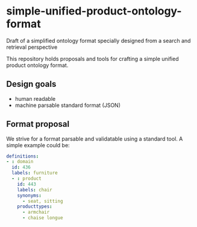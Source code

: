 # simple-unified-product-ontology-format
Draft of a simplified ontology format specially designed from a search and retrieval perspective

This repository holds proposals and tools for crafting a simple unified product ontology format.


## Design goals

- human readable
- machine parsable standard format (JSON)


## Format proposal

We strive for a format parsable and validatable using a standard tool. 
A simple example could be:

```yaml
definitions:
- : domain 
  id: 436 
  labels: furniture
  - : product
    id: 443
    labels: chair
    synonyms:
      - seat, sitting
    producttypes:
      - armchair
      - chaise longue    
``` 
